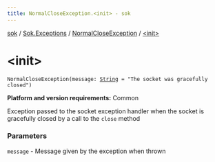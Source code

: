 ```yaml
---
title: NormalCloseException.<init> - sok
---
```


[sok](../../index.html) / [Sok.Exceptions](../index.html) / [NormalCloseException](index.html) / [&lt;init&gt;](./-init-.html)

# &lt;init&gt;

`NormalCloseException(message: `[`String`](https://kotlinlang.org/api/latest/jvm/stdlib/kotlin/-string/index.html)` = "The socket was gracefully closed")`

**Platform and version requirements:** Common

Exception passed to the socket exception handler when the socket is gracefully closed by a call to the `close` method

### Parameters

`message` - Message given by the exception when thrown